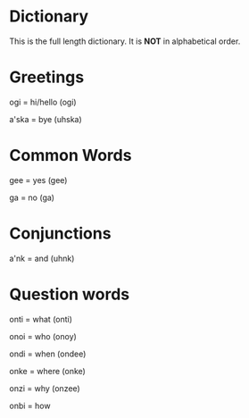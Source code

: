 # Dictionary

This is the full length dictionary. It is **NOT** in alphabetical order.

# Greetings

ogi = hi/hello (ogi)

a'ska = bye (uhska)

# Common Words

gee = yes (gee)

ga = no (ga)

# Conjunctions

a'nk = and (uhnk)

# Question words

onti = what (onti)

onoi = who (onoy)

ondi = when (ondee)

onke = where (onke)

onzi = why (onzee)

onbi = how
